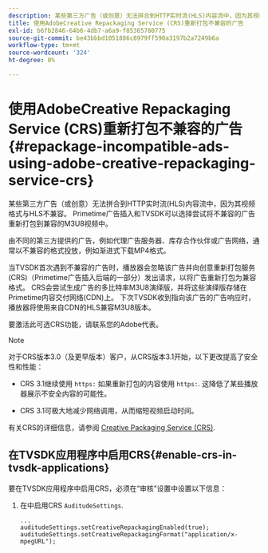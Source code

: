 ```yaml
---
description: 某些第三方广告（或创意）无法拼合到HTTP实时流(HLS)内容流中，因为其视频格式与HLS不兼容。 Primetime广告插入和TVSDK可以选择尝试将不兼容的广告重新打包到兼容的M3U8视频中。
title: 使用AdobeCreative Repackaging Service (CRS)重新打包不兼容的广告
exl-id: b6fb2846-64b6-4db7-a6a9-f85365780775
source-git-commit: be43bbbd1051886c8979ff590a3197b2a7249b6a
workflow-type: tm+mt
source-wordcount: '324'
ht-degree: 0%

---
```


# 使用AdobeCreative Repackaging Service (CRS)重新打包不兼容的广告 {#repackage-incompatible-ads-using-adobe-creative-repackaging-service-crs}

某些第三方广告（或创意）无法拼合到HTTP实时流(HLS)内容流中，因为其视频格式与HLS不兼容。 Primetime广告插入和TVSDK可以选择尝试将不兼容的广告重新打包到兼容的M3U8视频中。

由不同的第三方提供的广告，例如代理广告服务器、库存合作伙伴或广告网络，通常以不兼容的格式投放，例如渐进式下载MP4格式。

当TVSDK首次遇到不兼容的广告时，播放器会忽略该广告并向创意重新打包服务(CRS)（Primetime广告插入后端的一部分）发出请求，以将广告重新打包为兼容格式。 CRS会尝试生成广告的多比特率M3U8演绎版，并将这些演绎版存储在Primetime内容交付网络(CDN)上。 下次TVSDK收到指向该广告的广告响应时，播放器将使用来自CDN的HLS兼容M3U8版本。

要激活此可选CRS功能，请联系您的Adobe代表。

>[!NOTE]
>
>对于CRS版本3.0（及更早版本）客户，从CRS版本3.1开始，以下更改提高了安全性和性能：
>
>* CRS 3.1继续使用 `https:` 如果重新打包的内容使用 `https:`. 这降低了某些播放器展示不安全内容的可能性。
>
>* CRS 3.1可极大地减少网络调用，从而缩短视频启动时间。
>


有关CRS的详细信息，请参阅 [Creative Packaging Service (CRS)](https://helpx.adobe.com/content/dam/help/en/primetime/drm/drm_certificate_enrollment.pdf).

## 在TVSDK应用程序中启用CRS{#enable-crs-in-tvsdk-applications}

要在TVSDK应用程序中启用CRS，必须在“审核”设置中设置以下信息：

1. 在中启用CRS `AuditudeSettings`.

   ```
   ... 
   auditudeSettings.setCreativeRepackagingEnabled(true); 
   auditudeSettings.setCreativeRepackagingFormat("application/x-mpegURL"); 
   ```
